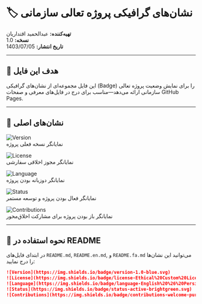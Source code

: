 # 🏷️ نشان‌های گرافیکی پروژه تعالی سازمانی  
**تهیه‌کننده:** عبدالحمید اقتداریان  
**نسخه:** 1.0  
**تاریخ انتشار:** 1403/07/05  

---

## 🎯 هدف این فایل

این فایل مجموعه‌ای از نشان‌های گرافیکی (Badge) را برای نمایش وضعیت پروژه تعالی سازمانی ارائه می‌دهد—مناسب برای درج در فایل‌های معرفی و صفحات GitHub Pages.

---

## 🧩 نشان‌های اصلی

![Version](https://img.shields.io/badge/version-1.0-blue.svg)  
نمایانگر نسخه فعلی پروژه

![License](https://img.shields.io/badge/license-Ethical%20Custom%20License-green.svg)  
نمایانگر مجوز اخلاقی سفارشی

![Language](https://img.shields.io/badge/language-English%20%26%20Persian-orange.svg)  
نمایانگر دو‌زبانه بودن پروژه

![Status](https://img.shields.io/badge/status-active-brightgreen.svg)  
نمایانگر فعال بودن پروژه و توسعه مستمر

![Contributions](https://img.shields.io/badge/contributions-welcome-purple.svg)  
نمایانگر باز بودن پروژه برای مشارکت اخلاق‌محور

---

## 📘 نحوه استفاده در README

در ابتدای فایل‌های `README.md`, `README.en.md`, و `README.fa.md` می‌توانید این نشان‌ها را درج نمایید:

```markdown
![Version](https://img.shields.io/badge/version-1.0-blue.svg)
![License](https://img.shields.io/badge/license-Ethical%20Custom%20License-green.svg)
![Language](https://img.shields.io/badge/language-English%20%26%20Persian-orange.svg)
![Status](https://img.shields.io/badge/status-active-brightgreen.svg)
![Contributions](https://img.shields.io/badge/contributions-welcome-purple.svg)
